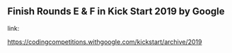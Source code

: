 ## Finish Rounds E & F in Kick Start 2019 by Google

link:

https://codingcompetitions.withgoogle.com/kickstart/archive/2019
